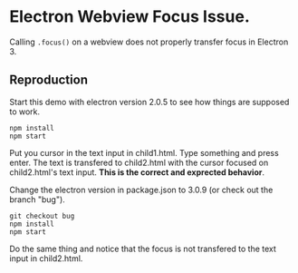 # Electron Webview Focus Issue.

Calling `.focus()` on a webview does not properly transfer focus in Electron 3.

## Reproduction

Start this demo with electron version 2.0.5 to see how things are supposed to work.

```
npm install
npm start
```

Put you cursor in the text input in child1.html. Type something and press enter. The text is transfered to child2.html with the cursor focused on child2.html's text input. **This is the correct and exprected behavior**.

Change the electron version in package.json to 3.0.9 (or check out the branch "bug").

```
git checkout bug
npm install
npm start
```

Do the same thing and notice that the focus is not transfered to the text input in child2.html.
